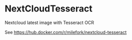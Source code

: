 # NextCloudTesseract
Nextcloud latest image with Tesseract OCR

See https://hub.docker.com/r/milefork/nextcloud-tesseract
